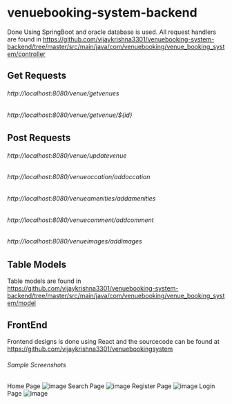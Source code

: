# venuebooking-system-backend
Done Using SpringBoot and oracle database is used. All request handlers are found in https://github.com/vijaykrishna3301/venuebooking-system-backend/tree/master/src/main/java/com/venuebooking/venue_booking_system/controller
## Get Requests
###### http://localhost:8080/venue/getvenues
###### http://localhost:8080/venue/getvenue/${id}
## Post Requests
###### http://localhost:8080/venue/updatevenue
###### http://localhost:8080/venueoccation/addoccation
###### http://localhost:8080/venueamenities/addamenities
###### http://localhost:8080/venuecomment/addcomment
###### http://localhost:8080/venueimages/addimages
## Table Models
Table models are found in https://github.com/vijaykrishna3301/venuebooking-system-backend/tree/master/src/main/java/com/venuebooking/venue_booking_system/model
## FrontEnd
Frontend designs is done using React and the sourcecode can be found at https://github.com/vijaykrishna3301/venuebookingsystem
###### Sample Screenshots
Home Page
![image](https://user-images.githubusercontent.com/87793867/146888287-b7127b6b-2046-4c38-b975-ca92a872ac15.png)
Search Page
![image](https://user-images.githubusercontent.com/87793867/146888363-e1aa313b-a4d5-4df8-aabe-c4162bba1e40.png)
Register Page
![image](https://user-images.githubusercontent.com/87793867/146888423-60b73faf-d242-4de2-a296-e182f61c26d3.png)
Login Page
![image](https://user-images.githubusercontent.com/87793867/146888473-cd7bac74-c4c3-406d-b244-14334f1bf65a.png)

